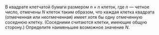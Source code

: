 В квадрате клетчатой бумаги размером $n\times n$ клеток, где $n$ — четное число, отмечены $N$  клеток таким образом, что каждая клетка квадрата  (отмеченная или неотмеченная) имеет хотя бы одну отмеченную соседнюю клетку. (Соседними считаются клетки, имеющие общую сторону.) Определите наименьшее возможное значение $N$.
